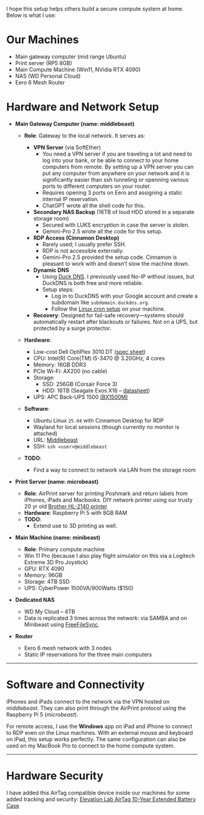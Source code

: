 I hope this setup helps others build a secure compute system at home. Below is what I use:

# Our Machines 

* Main gateway computer (mid range Ubuntu)
* Print server (RP5 8GB)
* Main Compute Machine (Win11, NVidia RTX 4090)
* NAS (WD Personal Cloud)
* Eero 6 Mesh Router

# Hardware and Network Setup  

* **Main Gateway Computer (name: middlebeast)**  
  * **Role**: Gateway to the local network. It serves as:  
    * **VPN Server** (via SoftEther)  
      * You need a VPN server if you are traveling a lot and need to log into your bank, or be able to connect to your home computers from remote. By setting up a VPN server you can put any computer from anywhere on your network and it is significantly easier than ssh tunneling or openning various ports to different computers on your router.
      * Requires opening 3 ports on Eero and assigning a static internal IP reservation.  
      * ChatGPT wrote all the shell code for this.  
    * **Secondary NAS Backup** (16TB of loud HDD stored in a separate storage room)  
      * Secured with LUKS encryption in case the server is stolen.  
      * Gemini-Pro 2.5 wrote all the code for this setup.  
    * **RDP Access (Cinnamon Desktop)**  
      * Rarely used; I usually prefer SSH.  
      * RDP is not accessible externally.  
      * Gemini-Pro 2.5 provided the setup code. Cinnamon is pleasant to work with and doesn’t slow the machine down.  
    * **Dynamic DNS**  
      * Using [Duck DNS](https://www.duckdns.org/). I previously used No-IP without issues, but DuckDNS is both free and more reliable.  
      * Setup steps:  
        * Log in to DuckDNS with your Google account and create a subdomain like `subdomain.duckdns.org`.  
        * Follow the [Linux cron setup](https://www.duckdns.org/install.jsp) on your machine.  
    * **Recovery**: Designed for fail-safe recovery—systems should automatically restart after blackouts or failures. Not on a UPS, but protected by a surge protector.  

  * **Hardware**:  
    * Low-cost Dell OptiPlex 3010 DT ([spec sheet](https://i.dell.com/sites/doccontent/business/smb/merchandizing/en/Documents/Dell_OptiPlex_3010_spec_sheet.pdf))  
    * CPU: Intel(R) Core(TM) i5-3470 @ 3.20GHz, 4 cores  
    * Memory: 16GB DDR3  
    * PCIe Wi-Fi: AX200 (no cable)  
    * Storage:  
      * SSD: 256GB (Corsair Force 3)  
      * HDD: 16TB (Seagate Exos X16 – [datasheet](https://www.seagate.com/www-content/datasheets/pdfs/exos-x16-DS2011-1-1904US-en_US.pdf))
    * UPS: APC Back-UPS 1500 [(BX1500M)](https://a.co/d/29o6LDk) 

  * **Software**:  
    * Ubuntu Linux `25.04` with Cinnamon Desktop for RDP  
    * Wayland for local sessions (though currently no monitor is attached)  
    * URL: [Middlebeast](https://middlebeast:9090/)  
    * SSH: `ssh <user>@middlebeast`  

  * **TODO**:
     * Find a way to connect to network via LAN from the storage room 

* **Print Server (name: microbeast)**  
  * **Role**: AirPrint server for printing Poshmark and return labels from iPhones, iPads and Macbooks. DIY network printer using our trusty 20 yr old [Brother HL-2140 printer](https://www.brother-usa.com/support/hl2140?srsltid=AfmBOoqT2ne5oCNBh3xnCc-1-QiDEZYhCig6hE3KFE9fOwboNLwDJZKb)   
  * **Hardware**: Raspberry Pi 5 with 8GB RAM  
  * **TODO**:
      * Extend use to 3D printing as well.  

* **Main Machine (name: minibeast)**  
  * **Role**: Primary compute machine
  * Win 11 Pro (because I also play flight simulator on this via a Logitech Extreme 3D Pro Joystick)
  * GPU: RTX 4090  
  * Memory: 96GB  
  * Storage: 4TB SSD
  * UPS: CyberPower 1500VA/900Watts ($150) 

* **Dedicated NAS**  
  * WD My Cloud – 4TB  
  * Data is replicated 3 times across the network: via SAMBA and on Minibeast using [FreeFileSync](https://freefilesync.org/).  

* **Router**  
  * Eero 6 mesh network with 3 nodes  
  * Static IP reservations for the three main computers  

---

# Software and Connectivity  

iPhones and iPads connect to the network via the VPN hosted on *middlebeast*. They can also print through the AirPrint protocol using the Raspberry Pi 5 (*microbeast*).  

For remote access, I use the **Windows** app on iPad and iPhone to connect to RDP even on the Linux machines. With an external mouse and keyboard on iPad, this setup works perfectly. The same configuration can also be used on my MacBook Pro to connect to the home compute system.  

---

# Hardware Security

I have added this AirTag compatible device inside our machines for some added tracking and security: [Elevation Lab AirTag 10-Year Extended Battery Case](https://a.co/d/hrcHcsh)
